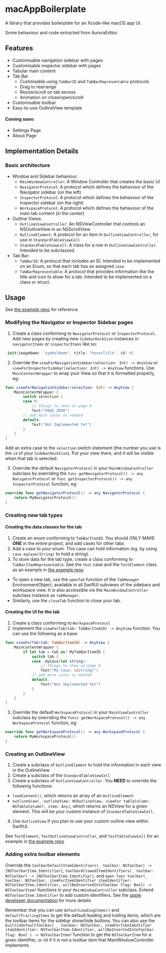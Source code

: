 # macAppBoilerplate
A library that provides boilerplate for an Xcode-like macOS app UI.

Some behaviour and code extracted from AuroraEditor.

## Features
- Customisable navigation sidebar with pages
- Customisable inspector sidebar with pages
- Tabular main content
- Tab Bar
  - Custmisable using `TabBarID` and `TabBarRepresentable` protocols
  - Drag to rearrange
  - Resize/scroll on tab excess
  - Animation on close/open/scroll
- Customisable toolbar
- Easy-to-use OutlineView template

#### Coming soon:
- Settings Page
- About Page

## Implementation Details

### Basic architecture
- Window and Sidebar behaviour:
  - `MainWindowController`: A Window Controller that creates the basic UI
  - `NavigatorProtocol`: A protocol which defines the behaviour of the Navigator sidebar (on the left)
  - `InspectorProtocol`: A protocol which defines the behaviour of the Inspector sidebar (on the right)
  - `WorkspaceProtocol`: A protocol which defines the behaviour of the main tab content (in the center)
- Outline Views:
  - `OutlineViewController`: An NSViewController that controls an NSOutlineView in an NSScrollView
  - `OutlineElement`: A protocol for an item in `OutlineViewController`, for use in `StandardTableViewCell`
  - `StandardTableViewCell`: A class for a row in `OutlineViewController`. Intended to be subclassed.
- Tab Bar:
  - `TabBarID`: A protocol that includes an ID. Intended to be implemented on an Enum, so that each tab has an assigned `case`.
  - `TabBarRepresentable`: A protocol that provides information like the title and icon to show for a tab. Intended to be implemented on a class or struct.

## Usage

See [the example repo](https://github.com/KaiTheRedNinja/minimalMacOSApp.git) for reference

### Modifying the Navigator or Inspector Sidebar pages
1. Create a class conforming to `NavigatorProtocol` or `InspectorProtocol`. Add new pages
by creating new `SidebarDockIcon` instances in `navigatorItems` or `inspectorItems` like so:

```swift
.init(imageName: "symbolName", title: "hoverTitle", id: 0)
``` 

2. Override the `viewForNavigationSidebar(selection: Int) -> AnyView` or `viewForInspectorSidebar(selection: Int) -> AnyView` functions.
Use `MainContentWrapper` to wrap your View so that it is formatted properly, eg:

```swift
func viewForNavigationSidebar(selection: Int) -> AnyView {
    MainContentWrapper {
        switch selection {
        case 0:
            // things to show on page 0
            Text("PAGE ZERO")
        // add more cases as needed
        default:
            Text("Not Implemented Yet")
        }
    }
}
```

Add an extra case to the `selection` switch statement (the number you use is the `id`
of your `SidebarDockIcon`). Put your view there, and it will be visible when that tab is
selected.

3. Override the default `NavigatorProtocol` in your `MainWindowController` subclass 
by overriding the `func getNavigatorProtocol() -> any NavigatorProtocol` or `func getInspectorProtocol() -> any InspectorProtocol` function, eg:

```swift
override func getNavigatorProtocol() -> any NavigatorProtocol {
    return MyNavigatorProtocol()
}
```

### Creating new tab types
#### Creating the data classes for the tab
1. Create an enum conforming to `TabBarItemID`. You should ONLY MAKE **ONE** in the entire project, and add cases for other tabs
2. Add a case to your enum. This case can hold information (eg. by using `case myCase(String)` to hold a string).
3. To store data for the tab type, create a class conforming to `TabBarItemRepresentable`. See the `test` case and the `TestElement` class as an example
   in [the example repo](https://github.com/KaiTheRedNinja/minimalMacOSApp.git)
  - To open a new tab, use the `openTab` function of the `TabManager` EnvironmentObject, available in all SwiftUI subviews of the sidebars and workspace view.
  It is also accessible via the `MainWindowController` subclass instance as `tabManager`.
  - Similarly, use the `closeTab` function to close your tab.

#### Creating the UI for the tab
1. Create a class conforming to `WorkspaceProtocol`
2. Implement the `viewForTab(tab: TabBarItemID) -> AnyView` function. You can use the following as a base:

```swift
func viewForTab(tab: TabBarItemID) -> AnyView {
    MainContentWrapper {
        if let tab = tab as? MyTabBarItemID {
            switch tab {
            case .myCase(let string):
                // things to show on page 0
                Text("My Case: \(string)")
            // add more cases as needed
            default:
                Text("Not Implemented Yet")
            }
        }
    }
}
```

3. Override the default `WorkspaceProtocol` in your `MainViewController` subclass by overriding the 
   `funcc getWorkspaceProtocol() -> any WorkspaceProtocol` function, eg:

```swift
override func getWorkspaceProtocol() -> any WorkspaceProtocol {
    return MyWorkspaceProtocol()
}
```

### Creating an OutlineView
1. Create a subclass of `OutlineElement` to hold the information in each view in the OutlineView
2. Create a subclass of the `StandardTableViewCell`
3. Create a subclass of `OutlineViewController`. You **NEED** to override the following functions:
  - `loadContent()`, which returns an array of an `OutlineElement`
  - `outlineView(_ outlineView: NSOutlineView, viewFor tableColumn: NSTableColumn?, item: Any)`, 
  which returns an NSView for a given element. This will be your custom instance of `StandardTableViewCell`.
4. Use `OutlineView` if you plan to use your custom outline view within SwiftUI.

See `TestElement`, `TestOutlineViewController`, and `TestTableViewCell` 
for an example in [the example repo](https://github.com/KaiTheRedNinja/minimalMacOSApp.git)

### Adding extra toolbar elements
Override the `toolbarDefaultItemIdentifiers(_ toolbar: NSToolbar) -> [NSToolbarItem.Identifier]`, 
`toolbarAllowedItemIdentifiers(_ toolbar: NSToolbar) -> [NSToolbarItem.Identifier]`, and
`open func toolbar(_ toolbar: NSToolbar, itemForItemIdentifier itemIdentifier: NSToolbarItem.Identifier, willBeInsertedIntoToolbar flag: Bool) -> NSToolbarItem?` functions in your `MainWindowController` subclass. 
Extend `NSToolbarItem.Identifier` to add custom identifiers. See the [apple developer documentation](https://developer.apple.com/documentation/appkit/nstoolbar/) for more details

Remember that you can use `defaultLeadingItems()` and `defaultTrailingItems` to get the default leading and trailing items, which are the toolbar items
for the sidebar show/hide buttons. You can also use the `builtinDefaultToolbar(
        _ toolbar: NSToolbar,
        itemForItemIdentifier itemIdentifier: NSToolbarItem.Identifier,
        willBeInsertedIntoToolbar flag: Bool
    ) -> NSToolbarItem?` function to get the `NSToolbarItem` for a given identifier, or nil if it is not a toolbar item that MainWindowController implements.

